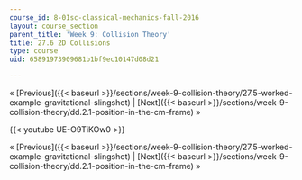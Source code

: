 ```yaml
---
course_id: 8-01sc-classical-mechanics-fall-2016
layout: course_section
parent_title: 'Week 9: Collision Theory'
title: 27.6 2D Collisions
type: course
uid: 65891973909681b1bf9ec10147d08d21

---
```


« [Previous]({{< baseurl >}}/sections/week-9-collision-theory/27.5-worked-example-gravitational-slingshot) | [Next]({{< baseurl >}}/sections/week-9-collision-theory/dd.2.1-position-in-the-cm-frame) »

{{< youtube UE-O9TiKOw0 >}}

« [Previous]({{< baseurl >}}/sections/week-9-collision-theory/27.5-worked-example-gravitational-slingshot) | [Next]({{< baseurl >}}/sections/week-9-collision-theory/dd.2.1-position-in-the-cm-frame) »